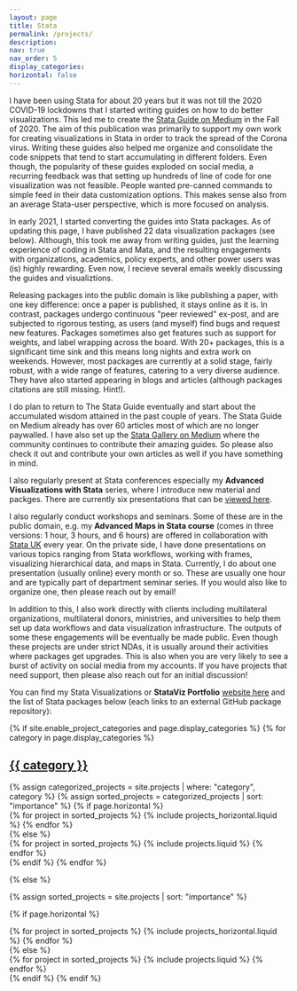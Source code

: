```yaml
---
layout: page
title: Stata
permalink: /projects/
description:
nav: true
nav_order: 5
display_categories: 
horizontal: false
---
```


I have been using Stata for about 20 years but it was not till the 2020 COVID-19 lockdowns that I started writing guides on how to do better visualizations. This led me to create the [Stata Guide on Medium](https://medium.com/the-stata-guide) in the Fall of 2020. The aim of this publication was primarily to support my own work for creating visualizations in Stata in order to track the spread of the Corona virus. Writing these guides also helped me organize and consolidate the code snippets that tend to start accumulating in different folders. Even though, the popularity of these guides exploded on social media, a recurring feedback was that setting up hundreds of line of code for one visualization was not feasible. People wanted pre-canned commands to simple feed in their data customization options. This makes sense also from an average Stata-user perspective, which is more focused on analysis.

In early 2021, I started converting the guides into Stata packages. As of updating this page, I have published 22 data visualization packages (see below). Although, this took me away from writing guides, just the learning experience of coding in Stata and Mata, and the resulting engagements with organizations, academics, policy experts, and other power users was (is) highly rewarding. Even now, I recieve several emails weekly discussing the guides and visualiztions. 

Releasing packages into the public domain is like publishing a paper, with one key difference: once a paper is published, it stays online as it is. In contrast, packages undergo continuous "peer reviewed" ex-post, and are subjected to rigorous testing, as users (and myself) find bugs and request new features. Packages sometimes also get features such as support for weights, and label wrapping across the board. With 20+ packages, this is a significant time sink and this means long nights and extra work on weekends. However, most packages are currently at a solid stage, fairly robust, with a wide range of features, catering to a very diverse audience. They have also started appearing in blogs and articles (although packages citations are still missing. Hint!).

I do plan to return to The Stata Guide eventually and start about the accumulated wisdom attained in the past couple of years. The Stata Guide on Medium already has over 60 articles most of which are no longer paywalled. I have also set up the [Stata Gallery on Medium](https://medium.com/the-stata-gallery) where the community continues to contribute their amazing guides. So please also check it out and contribute your own articles as well if you have something in mind.

I also regularly present at Stata conferences especially my **Advanced Visualizations with Stata** series, where I introduce new material and packges. There are currently six presentations that can be [viewed here](https://github.com/asjadnaqvi/The-Stata-Guide/tree/master/presentations).

I also regularly conduct workshops and seminars. Some of these are in the public domain, e.g. my **Advanced Maps in Stata course** (comes in three versions: 1 hour, 3 hours, and 6 hours) are offered in collaboration with [Stata UK](https://www.stata-uk.com/) every year. On the private side, I have done presentations on various topics ranging from Stata workflows, working with frames, visualizing hierarchical data, and maps in Stata. Currently, I do about one presentation (usually online) every month or so. These are usually one hour and are typically part of department seminar series. If you would also like to organize one, then please reach out by email! 

In addition to this, I also work directly with clients including multilateral organizations, multilateral donors, ministries, and universities to help them set up data workflows and data visualization infrastructure. The outputs of some these engagements will be eventually be made public. Even though these projects are under strict NDAs, it is usually around their activities where packages get upgrades. This is also when you are very likely to see a burst of activity on social media from my accounts. If you have projects that need support, then please also reach out for an initial discussion! 


You can find my Stata Visualizations or **StataViz Portfolio** [website here](https://asjadnaqvi.github.io/stata-portfolio/tags/portfolio/) and the list of Stata packages below (each links to an external GitHub package repository):

<!-- pages/projects.md -->
<div class="projects">
{% if site.enable_project_categories and page.display_categories %}
  <!-- Display categorized projects -->
  {% for category in page.display_categories %}
  <a id="{{ category }}" href=".#{{ category }}">
    <h2 class="category">{{ category }}</h2>
  </a>
  {% assign categorized_projects = site.projects | where: "category", category %}
  {% assign sorted_projects = categorized_projects | sort: "importance" %}
  <!-- Generate cards for each project -->
  {% if page.horizontal %}
  <div class="container">
    <div class="row row-cols-1 row-cols-md-2">
    {% for project in sorted_projects %}
      {% include projects_horizontal.liquid %}
    {% endfor %}
    </div>
  </div>
  {% else %}
  <div class="row row-cols-1 row-cols-md-3">
    {% for project in sorted_projects %}
      {% include projects.liquid %}
    {% endfor %}
  </div>
  {% endif %}
  {% endfor %}

{% else %}

<!-- Display projects without categories -->

{% assign sorted_projects = site.projects | sort: "importance" %}

  <!-- Generate cards for each project -->

{% if page.horizontal %}

  <div class="container">
    <div class="row row-cols-1 row-cols-md-2">
    {% for project in sorted_projects %}
      {% include projects_horizontal.liquid %}
    {% endfor %}
    </div>
  </div>
  {% else %}
  <div class="row row-cols-1 row-cols-md-3">
    {% for project in sorted_projects %}
      {% include projects.liquid %}
    {% endfor %}
  </div>
  {% endif %}
{% endif %}
</div>